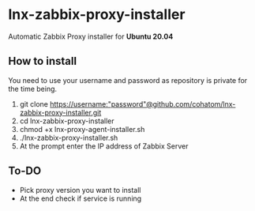 # lnx-zabbix-proxy-installer

Automatic Zabbix Proxy installer for **Ubuntu 20.04**

## How to install

You need to use your username and password as repository is private for the time being.

1. git clone <https://username:"password"@github.com/cohatom/lnx-zabbix-proxy-installer.git>
2. cd lnx-zabbix-proxy-installer
3. chmod +x lnx-proxy-agent-installer.sh
4. ./lnx-zabbix-proxy-installer.sh
5. At the prompt enter the IP address of Zabbix Server

## To-DO

* Pick proxy version you want to install
* At the end check if service is running

